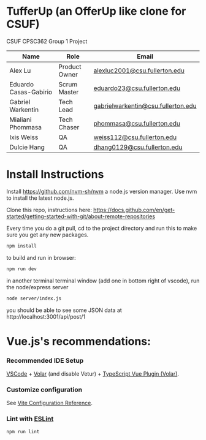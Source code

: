 # TufferUp (an OfferUp like clone for CSUF)

CSUF CPSC362 Group 1 Project

| Name | Role | Email |
| --- | --- | --- |
| Alex Lu | Product Owner | alexluc2001@csu.fullerton.edu |
| Eduardo Casas-Gabirio | Scrum Master | eduardo23@csu.fullerton.edu |
| Gabriel Warkentin | Tech Lead | gabrielwarkentin@csu.fullerton.edu |
| Mialiani Phommasa | Tech Chaser | phommasa@csu.fullerton.edu |
| Ixis Weiss | QA | weiss112@csu.fullerton.edu |
| Dulcie Hang | QA | dhang0129@csu.fullerton.edu |


# Install Instructions
Install https://github.com/nvm-sh/nvm a node.js version manager.
Use nvm to install the latest node.js.

Clone this repo, instructions here: https://docs.github.com/en/get-started/getting-started-with-git/about-remote-repositories

Every time you do a git pull, cd to the project directory and run this to make sure you get any new packages.
```sh
npm install
```

to build and run in browser:
```sh
npm run dev
```

in another terminal terminal window (add one in bottom right of vscode), run the node/express server
```sh
node server/index.js
```
you should be able to see some JSON data at http://localhost:3001/api/post/1



# Vue.js's recommendations:

### Recommended IDE Setup

[VSCode](https://code.visualstudio.com/) + [Volar](https://marketplace.visualstudio.com/items?itemName=johnsoncodehk.volar) (and disable Vetur) + [TypeScript Vue Plugin (Volar)](https://marketplace.visualstudio.com/items?itemName=johnsoncodehk.vscode-typescript-vue-plugin).

### Customize configuration

See [Vite Configuration Reference](https://vitejs.dev/config/).

### Lint with [ESLint](https://eslint.org/)

```sh
npm run lint
```
